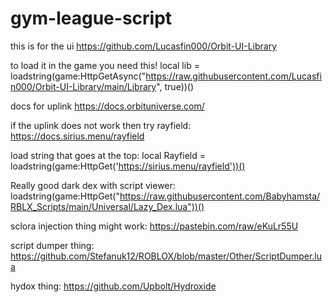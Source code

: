 # gym-league-script

 this is for the ui https://github.com/Lucasfin000/Orbit-UI-Library

to load it in the game you need this! local lib = loadstring(game:HttpGetAsync("https://raw.githubusercontent.com/Lucasfin000/Orbit-UI-Library/main/Library", true))()

docs for uplink https://docs.orbituniverse.com/

if the uplink does not work then try rayfield:
https://docs.sirius.menu/rayfield

load string that goes at the top:
local Rayfield = loadstring(game:HttpGet('https://sirius.menu/rayfield'))()

Really good dark dex with script viewer:
loadstring(game:HttpGet("https://raw.githubusercontent.com/Babyhamsta/RBLX_Scripts/main/Universal/Lazy_Dex.lua"))()

sclora injection thing might work:
https://pastebin.com/raw/eKuLr55U

script dumper thing:
https://github.com/Stefanuk12/ROBLOX/blob/master/Other/ScriptDumper.lua

hydox thing:
https://github.com/Upbolt/Hydroxide